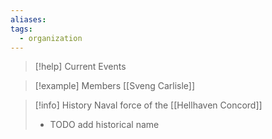 ```yaml
---
aliases: 
tags:
  - organization
---
```

>[!help] Current Events

>[!example] Members
>[[Sveng Carlisle]]

>[!info] History
>Naval force of the [[Hellhaven Concord]]
>- TODO add historical name

